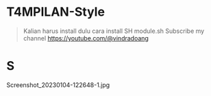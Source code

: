 # T4MPILAN-Style
> Kalian harus install dulu cara install SH module.sh
> Subscribe my channel
> https://youtube.com/@vindradoang

# S
Screenshot_20230104-122648-1.jpg
